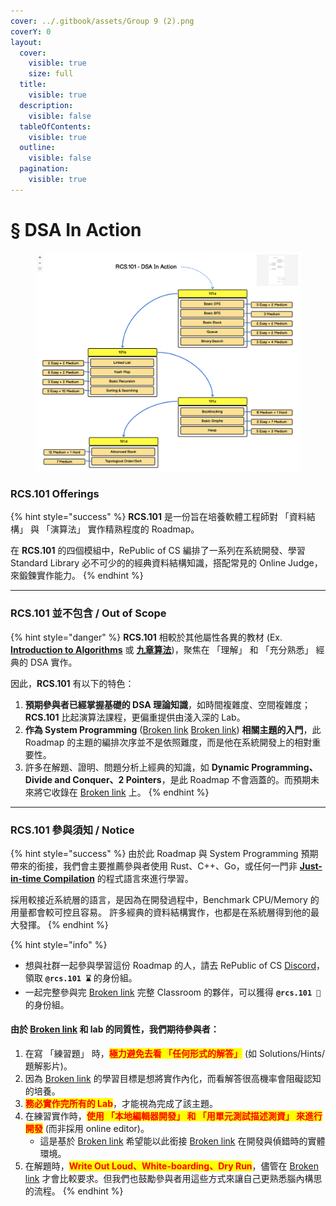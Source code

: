 ```yaml
---
cover: ../.gitbook/assets/Group 9 (2).png
coverY: 0
layout:
  cover:
    visible: true
    size: full
  title:
    visible: true
  description:
    visible: false
  tableOfContents:
    visible: true
  outline:
    visible: false
  pagination:
    visible: true
---
```


# § DSA In Action

<figure><img src="../.gitbook/assets/image (19).png" alt=""><figcaption></figcaption></figure>

### RCS.101 Offerings

{% hint style="success" %}
**RCS.101** 是一份旨在培養軟體工程師對 「資料結構」 與 「演算法」 實作精熟程度的 Roadmap。

在 **RCS.101** 的四個模組中，RePublic of CS 編排了一系列在系統開發、學習 Standard Library 必不可少的的經典資料結構知識，搭配常見的 Online Judge，來鍛鍊實作能力。
{% endhint %}

***

### RCS.101 並不包含 / Out of Scope

{% hint style="danger" %}
**RCS.101** 相較於其他屬性各異的教材 (Ex. [**Introduction to Algorithms**](https://www.google.com/search?sca\_esv=f917e2823a31333e\&cs=0\&sxsrf=ACQVn0\_S1P6W4zIOOB4PPxATZqsCBEhlNQ:1707816716369\&q=Introduction+to+Algorithms\&stick=H4sIAAAAAAAAAONgVeLUz9U3sEwvMzMwEk7MSc8vyizJyC1WKEmtKEnKz88-xYhQcIqRVz9d39CwJLkqxbKq2BDGLzbPKzPPSc-B8dNys0qSKipSTjFygfSaGlRVFltAOXmmKVmGRjCVSebFRQa5pilI\_ALDipQqqGKTqhxLE0uYZFFVoXG8oQHQGh4Q38gkyyS3ON0cJp1lUpBlmlKW84jxHiO3wMsf94SlrjBOWnPyGuNZRi4Bn\_z84tScyqDUnMSS1JSQfCFRLjbXvJLMkkohbilOLnaQdVkFZUKuXNzBqSUh-b75KZlplUJmQiZcnL6puUmpRcX-aULqXFzO-Tk5qcklmfl5QpJS4lyi-slwAX1YoBUrRRq57bo07RybgyADEAhJBztIaWgJcrG55OcmZuYJipUdUfH9U22vJczFEZJYkZ-Xn1spaP81-jxn2gl7JU5OoB6FnX8u22sxTGBibNq34hAbBwejAIMREwdDFQPPIlYpz7ySovyUUrC1CiX5Co7wmJvAxggAiOO8m9YBAAA\&sa=X\&ved=2ahUKEwifwuCFgaiEAxUPmVYBHbUaBtIQ7fAIegQIABAv) 或 [**九章算法**](https://www.jiuzhang.com/))，聚焦在 「理解」 和 「充分熟悉」 經典的 DSA 實作。



因此，**RCS.101** 有以下的特色：



1. **預期參與者已經掌握基礎的 DSA 理論知識**，如時間複雜度、空間複雜度；**RCS.101** 比起演算法課程，更偏重提供由淺入深的 Lab。
2. **作為 System Programming** ([Broken link](broken-reference "mention") [Broken link](broken-reference "mention")) **相關主題的入門**，此 Roadmap 的主題的編排次序並不是依照難度，而是他在系統開發上的相對重要性。
3. 許多在解題、證明、問題分析上經典的知識，如 **Dynamic Programming、Divide and Conquer、2 Pointers**，是此 Roadmap 不會涵蓋的。而預期未來將它收錄在 [Broken link](broken-reference "mention") 上。
{% endhint %}

***

### RCS.101 參與須知 / Notice&#x20;

{% hint style="success" %}
由於此 Roadmap 與 System Programming 預期帶來的銜接，我們會主要推薦參與者使用 Rust、C++、Go，或任何一門非 [**Just-in-time Compilation**](https://zh.wikipedia.org/zh-tw/%E5%8D%B3%E6%99%82%E7%B7%A8%E8%AD%AF) 的程式語言來進行學習。



採用較接近系統層的語言，是因為在開發過程中，Benchmark CPU/Memory 的用量都會較可控且容易。 許多經典的資料結構實作，也都是在系統層得到他的最大發揮。
{% endhint %}

{% hint style="info" %}
* 想與社群一起參與學習這份 Roadmap 的人，請去 RePublic of CS [Discord](https://discord.com/invite/cvbU8PYAYx)，領取 **`@rcs.101 ⌛`** 的身份組。
* 一起完整參與完 [Broken link](broken-reference "mention") 完整 Classroom 的夥伴，可以獲得 **`@rcs.101 🏅`** 的身份組。



#### 由於 [Broken link](broken-reference "mention") 和 lab 的同質性，我們期待參與者：

1. 在寫 「練習題」 時，<mark style="color:red;">**極力避免去看 「任何形式的解答」**</mark>  (如 Solutions/Hints/題解影片)。
2. 因為 [Broken link](broken-reference "mention") 的學習目標是想將實作內化，而看解答很高機率會阻礙認知的培養。
3. <mark style="color:red;">**務必實作完所有的 Lab**</mark>，才能視為完成了該主題。
4. 在練習實作時，<mark style="color:red;">**使用  「本地編輯器開發」  和  「用單元測試描述測資」  來進行開發**</mark> (而非採用 online editor)。
   * 這是基於 [Broken link](broken-reference "mention") 希望能以此銜接 [Broken link](broken-reference "mention") 在開發與偵錯時的實體環境。
5. 在解題時，<mark style="color:red;">**Write Out Loud、White-boarding、Dry Run**</mark>，儘管在 [Broken link](broken-reference "mention") 才會比較要求。但我們也鼓勵參與者用這些方式來讓自己更熟悉腦內構思的流程。
{% endhint %}
